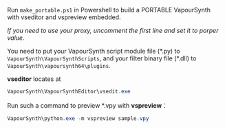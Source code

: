Run `make_portable.ps1` in Powershell to build a PORTABLE VapourSynth with vseditor and vspreview embedded.

*If you need to use your proxy, uncomment the first line and set it to porper value.*

You need to put your VapourSynth script module file (\*.py) to `VapourSynth\VapourSynthScripts`, and your filter binary file (\*.dll) to `VapourSynth\vapoursynth64\plugins`.

**vseditor** locates at
```powershell
VapourSynth\VapourSynthEditor\vsedit.exe
```


Run such a command to preview *.vpy with **vspreview**：
```powershell
VapourSynth\python.exe -m vspreview sample.vpy
```
